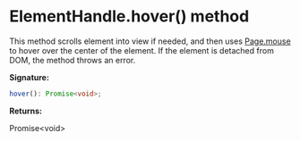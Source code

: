 # ElementHandle.hover() method

This method scrolls element into view if needed, and then uses [Page.mouse](./puppeteer.page.mouse.md) to hover over the center of the element. If the element is detached from DOM, the method throws an error.

**Signature:**

```typescript
hover(): Promise<void>;
```

**Returns:**

Promise&lt;void&gt;
